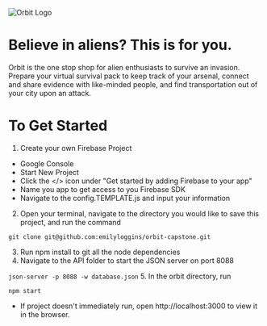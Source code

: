 ![Orbit Logo](https://github.com/emilyloggins/orbit-capstone/blob/master/src/img/logo/OrbitLogo1.png?raw=true "Orbit Logo")
# Believe in aliens? This is for you.
Orbit is the one stop shop for alien enthusiasts to survive an invasion. Prepare your virtual survival pack to keep track of your arsenal, connect and share evidence with like-minded people, and find transportation out of your city upon an attack.
# To Get Started
1. Create your own Firebase Project
* Google Console
* Start New Project
* Click the </> icon under "Get started by adding Firebase to your app"
* Name you app to get access to you Firebase SDK
* Navigate to the config.TEMPLATE.js and input your information
2. Open your terminal, navigate to the directory you would like to save this project, and run the command

```git clone git@github.com:emilyloggins/orbit-capstone.git```

3. Run npm install to git all the node dependencies
4. Navigate to the API folder to start the JSON server on port 8088

  ``json-server -p 8088 -w database.json``
5. In the orbit directory, run 

```npm start```
* If project doesn't immediately run, open http://localhost:3000 to view it in the browser.
